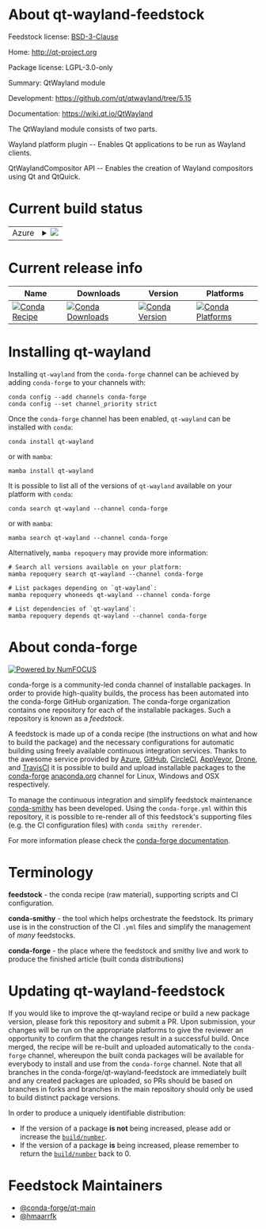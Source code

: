 About qt-wayland-feedstock
==========================

Feedstock license: [BSD-3-Clause](https://github.com/conda-forge/qt-wayland-feedstock/blob/main/LICENSE.txt)

Home: http://qt-project.org

Package license: LGPL-3.0-only

Summary: QtWayland module

Development: https://github.com/qt/qtwayland/tree/5.15

Documentation: https://wiki.qt.io/QtWayland

The QtWayland module consists of two parts.

Wayland platform plugin --
    Enables Qt applications to be run as Wayland clients.

QtWaylandCompositor API --
    Enables the creation of Wayland compositors using Qt and QtQuick.


Current build status
====================


<table>
    
  <tr>
    <td>Azure</td>
    <td>
      <details>
        <summary>
          <a href="https://dev.azure.com/conda-forge/feedstock-builds/_build/latest?definitionId=18827&branchName=main">
            <img src="https://dev.azure.com/conda-forge/feedstock-builds/_apis/build/status/qt-wayland-feedstock?branchName=main">
          </a>
        </summary>
        <table>
          <thead><tr><th>Variant</th><th>Status</th></tr></thead>
          <tbody><tr>
              <td>linux_64</td>
              <td>
                <a href="https://dev.azure.com/conda-forge/feedstock-builds/_build/latest?definitionId=18827&branchName=main">
                  <img src="https://dev.azure.com/conda-forge/feedstock-builds/_apis/build/status/qt-wayland-feedstock?branchName=main&jobName=linux&configuration=linux%20linux_64_" alt="variant">
                </a>
              </td>
            </tr><tr>
              <td>linux_aarch64</td>
              <td>
                <a href="https://dev.azure.com/conda-forge/feedstock-builds/_build/latest?definitionId=18827&branchName=main">
                  <img src="https://dev.azure.com/conda-forge/feedstock-builds/_apis/build/status/qt-wayland-feedstock?branchName=main&jobName=linux&configuration=linux%20linux_aarch64_" alt="variant">
                </a>
              </td>
            </tr><tr>
              <td>linux_ppc64le</td>
              <td>
                <a href="https://dev.azure.com/conda-forge/feedstock-builds/_build/latest?definitionId=18827&branchName=main">
                  <img src="https://dev.azure.com/conda-forge/feedstock-builds/_apis/build/status/qt-wayland-feedstock?branchName=main&jobName=linux&configuration=linux%20linux_ppc64le_" alt="variant">
                </a>
              </td>
            </tr>
          </tbody>
        </table>
      </details>
    </td>
  </tr>
</table>

Current release info
====================

| Name | Downloads | Version | Platforms |
| --- | --- | --- | --- |
| [![Conda Recipe](https://img.shields.io/badge/recipe-qt--wayland-green.svg)](https://anaconda.org/conda-forge/qt-wayland) | [![Conda Downloads](https://img.shields.io/conda/dn/conda-forge/qt-wayland.svg)](https://anaconda.org/conda-forge/qt-wayland) | [![Conda Version](https://img.shields.io/conda/vn/conda-forge/qt-wayland.svg)](https://anaconda.org/conda-forge/qt-wayland) | [![Conda Platforms](https://img.shields.io/conda/pn/conda-forge/qt-wayland.svg)](https://anaconda.org/conda-forge/qt-wayland) |

Installing qt-wayland
=====================

Installing `qt-wayland` from the `conda-forge` channel can be achieved by adding `conda-forge` to your channels with:

```
conda config --add channels conda-forge
conda config --set channel_priority strict
```

Once the `conda-forge` channel has been enabled, `qt-wayland` can be installed with `conda`:

```
conda install qt-wayland
```

or with `mamba`:

```
mamba install qt-wayland
```

It is possible to list all of the versions of `qt-wayland` available on your platform with `conda`:

```
conda search qt-wayland --channel conda-forge
```

or with `mamba`:

```
mamba search qt-wayland --channel conda-forge
```

Alternatively, `mamba repoquery` may provide more information:

```
# Search all versions available on your platform:
mamba repoquery search qt-wayland --channel conda-forge

# List packages depending on `qt-wayland`:
mamba repoquery whoneeds qt-wayland --channel conda-forge

# List dependencies of `qt-wayland`:
mamba repoquery depends qt-wayland --channel conda-forge
```


About conda-forge
=================

[![Powered by
NumFOCUS](https://img.shields.io/badge/powered%20by-NumFOCUS-orange.svg?style=flat&colorA=E1523D&colorB=007D8A)](https://numfocus.org)

conda-forge is a community-led conda channel of installable packages.
In order to provide high-quality builds, the process has been automated into the
conda-forge GitHub organization. The conda-forge organization contains one repository
for each of the installable packages. Such a repository is known as a *feedstock*.

A feedstock is made up of a conda recipe (the instructions on what and how to build
the package) and the necessary configurations for automatic building using freely
available continuous integration services. Thanks to the awesome service provided by
[Azure](https://azure.microsoft.com/en-us/services/devops/), [GitHub](https://github.com/),
[CircleCI](https://circleci.com/), [AppVeyor](https://www.appveyor.com/),
[Drone](https://cloud.drone.io/welcome), and [TravisCI](https://travis-ci.com/)
it is possible to build and upload installable packages to the
[conda-forge](https://anaconda.org/conda-forge) [anaconda.org](https://anaconda.org/)
channel for Linux, Windows and OSX respectively.

To manage the continuous integration and simplify feedstock maintenance
[conda-smithy](https://github.com/conda-forge/conda-smithy) has been developed.
Using the ``conda-forge.yml`` within this repository, it is possible to re-render all of
this feedstock's supporting files (e.g. the CI configuration files) with ``conda smithy rerender``.

For more information please check the [conda-forge documentation](https://conda-forge.org/docs/).

Terminology
===========

**feedstock** - the conda recipe (raw material), supporting scripts and CI configuration.

**conda-smithy** - the tool which helps orchestrate the feedstock.
                   Its primary use is in the construction of the CI ``.yml`` files
                   and simplify the management of *many* feedstocks.

**conda-forge** - the place where the feedstock and smithy live and work to
                  produce the finished article (built conda distributions)


Updating qt-wayland-feedstock
=============================

If you would like to improve the qt-wayland recipe or build a new
package version, please fork this repository and submit a PR. Upon submission,
your changes will be run on the appropriate platforms to give the reviewer an
opportunity to confirm that the changes result in a successful build. Once
merged, the recipe will be re-built and uploaded automatically to the
`conda-forge` channel, whereupon the built conda packages will be available for
everybody to install and use from the `conda-forge` channel.
Note that all branches in the conda-forge/qt-wayland-feedstock are
immediately built and any created packages are uploaded, so PRs should be based
on branches in forks and branches in the main repository should only be used to
build distinct package versions.

In order to produce a uniquely identifiable distribution:
 * If the version of a package **is not** being increased, please add or increase
   the [``build/number``](https://docs.conda.io/projects/conda-build/en/latest/resources/define-metadata.html#build-number-and-string).
 * If the version of a package **is** being increased, please remember to return
   the [``build/number``](https://docs.conda.io/projects/conda-build/en/latest/resources/define-metadata.html#build-number-and-string)
   back to 0.

Feedstock Maintainers
=====================

* [@conda-forge/qt-main](https://github.com/orgs/conda-forge/teams/qt-main/)
* [@hmaarrfk](https://github.com/hmaarrfk/)

